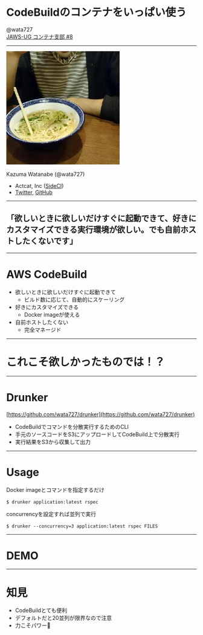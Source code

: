 # CodeBuildのコンテナをいっぱい使う

@wata727  
[JAWS-UG コンテナ支部 #8](https://jawsug-container.connpass.com/event/55568/)

---

![wata727](profile.jpeg)

Kazuma Watanabe (@wata727) 

* Actcat, Inc ([SideCI](https://sideci.com))
* [Twitter](https://twitter.com/wata727_), [GitHub](https://github.com/wata727)

---

## 「欲しいときに欲しいだけすぐに起動できて、好きにカスタマイズできる実行環境が欲しい。でも自前ホストしたくないです」

---

# AWS CodeBuild

- 欲しいときに欲しいだけすぐに起動できて
  - ビルド数に応じて、自動的にスケーリング
- 好きにカスタマイズできる
  - Docker imageが使える
- 自前ホストしたくない
  - 完全マネージド

---

# これこそ欲しかったものでは！？

---

# Drunker

[https://github.com/wata727/drunker](https://github.com/wata727/drunker)

- CodeBuildでコマンドを分散実行するためのCLI
- 手元のソースコードをS3にアップロードしてCodeBuild上で分散実行
- 実行結果をS3から収集して出力

---

# Usage

Docker imageとコマンドを指定するだけ

```
$ drunker application:latest rspec
```

concurrencyを設定すれば並列で実行

```
$ drunker --concurrency=3 application:latest rspec FILES
```

---

# DEMO

---

# 知見

- CodeBuildとても便利
- デフォルトだと20並列が限界なので注意
- 力こそパワー💪
